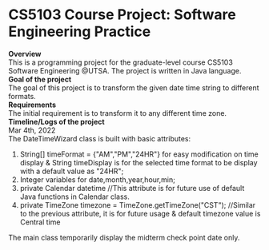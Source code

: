 # CS5103 Course Project: Software Engineering Practice

<div>
  <b>Overview</b>
  <br> 
  This is a programming project for the graduate-level course CS5103 Software Engineering @UTSA. The project is written in Java language. 
</div>

<div>
  <b>Goal of the project</b>
  <br>
  The goal of this project is to transform the given date time string to different formats.     
</div>

<!---
  1. Requirement Engineering: Write user stories and test cases of the program you are writing.
  2. Design: Adapt your software design based on new requirements posted later.
  3. Implementation: Implement your code based on version control system and make changes to implementation based on new requirements.
  4. Testing: Write unit tests for your classes.
  5. Tool Application: Apply code clone detection, static bug detection on your code base and report results.
--->

<div>
  <b>Requirements</b>
  <br>
  The initial requirement is to transform it to any different time zone.
  <br>
</div>

<div>
  <b>Timeline/Logs of the project</b>
  <br>Mar 4th, 2022<br>
  The DateTimeWizard class is built with basic attributes: 
  <ol>
<li> String[] timeFormat = {"AM","PM","24HR"} for easy modification on time display & String timeDisplay is for the selected time format to be display with a default value as "24HR"; </li>
<li> Integer variables for date,month,year,hour,min; </li>
<li> private Calendar datetime //This attribute is for future use of default Java functions in Calendar class.</li>
<li> private TimeZone timezone = TimeZone.getTimeZone("CST"); //Similar to the previous attribute, it is for future usage & default timezone value is Central time</li>
  </ol>
The main class temporarily display the midterm check point date only. 
</div>
